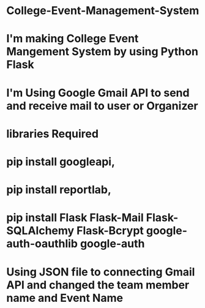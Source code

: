 # College-Event-Management-System
# I'm making College Event Mangement System by using Python Flask
# I'm Using Google Gmail API to send and receive mail to user or Organizer

# libraries Required
# pip install googleapi,  
# pip install reportlab, 
# pip install Flask Flask-Mail Flask-SQLAlchemy Flask-Bcrypt google-auth-oauthlib google-auth

# Using JSON file to connecting Gmail API and changed the team member name and Event Name 